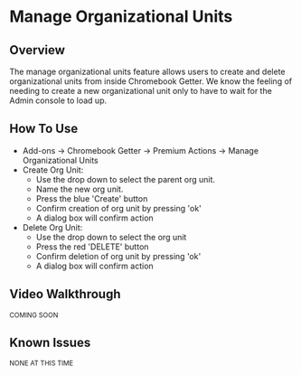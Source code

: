 # Manage Organizational Units

## Overview 

The manage organizational units feature allows users to create and delete organizational units from inside Chromebook Getter. We know the feeling of needing to create a new organizational unit only to have to wait for the Admin console to load up. 

## How To Use

* Add-ons -> Chromebook Getter -> Premium Actions -> Manage Organizational Units
* Create Org Unit:
    * Use the drop down to select the parent org unit.
    * Name the new org unit.
    * Press the blue 'Create' button
    * Confirm creation of org unit by pressing 'ok'
    * A dialog box will confirm action
* Delete Org Unit:
    * Use the drop down to select the org unit
    * Press the red 'DELETE' button
    * Confirm deletion of org unit by pressing 'ok'
    * A dialog box will confirm action

## Video Walkthrough

<sup>COMING SOON</sup>

## Known Issues

<sup>NONE AT THIS TIME</sup>
